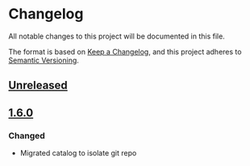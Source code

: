 # Changelog

All notable changes to this project will be documented in this file.

The format is based on [Keep a Changelog](https://keepachangelog.com/en/1.0.0/),
and this project adheres to [Semantic Versioning](https://semver.org/spec/v2.0.0.html).

## [Unreleased]

## [1.6.0]

### Changed

- Migrated catalog to isolate git repo

[Unreleased]: https://github.com/serdigital64/codeskel64/compare/1.6.0...HEAD
[1.6.0]: https://github.com/serdigital64/codeskel64/releases/tag/1.6.0
